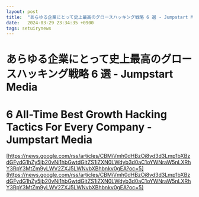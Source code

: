 ```yaml
---
layout: post
title:  "あらゆる企業にとって史上最高のグロースハッキング戦略 6 選 - Jumpstart Media"
date:   2024-03-29 23:34:35 +0900
tags: setuirynews 
---
```


# あらゆる企業にとって史上最高のグロースハッキング戦略 6 選 - Jumpstart Media



# 6 All-Time Best Growth Hacking Tactics For Every Company - Jumpstart Media

[https://news.google.com/rss/articles/CBMiVmh0dHBzOi8vd3d3Lmp1bXBzdGFydG1hZy5jb20vNi1hbGwtdGltZS1iZXN0LWdyb3d0aC1oYWNraW5nLXRhY3RpY3MtZm9yLWV2ZXJ5LWNvbXBhbnkv0gEA?oc=5](https://news.google.com/rss/articles/CBMiVmh0dHBzOi8vd3d3Lmp1bXBzdGFydG1hZy5jb20vNi1hbGwtdGltZS1iZXN0LWdyb3d0aC1oYWNraW5nLXRhY3RpY3MtZm9yLWV2ZXJ5LWNvbXBhbnkv0gEA?oc=5)

